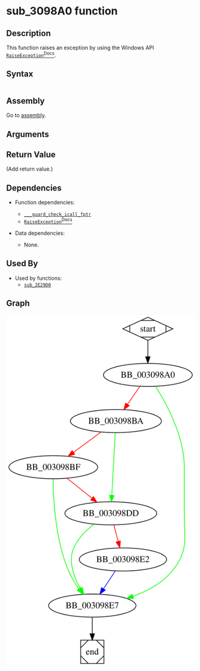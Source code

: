 # sub_3098A0 function

## Description

This function raises an exception by using the Windows API [`RaiseException`<sup>Docs</sup>](https://docs.microsoft.com/en-us/windows/win32/api/errhandlingapi/nf-errhandlingapi-raiseexception).

## Syntax

```c

```

## Assembly

Go to [assembly](../asm/sub_3098A0.asm).

## Arguments


## Return Value

(Add return value.)

## Dependencies

* Function dependencies:
  * [`___guard_check_icall_fptr`](___guard_check_icall_fptr.md)
  * [`RaiseException`<sup>Docs</sup>](https://docs.microsoft.com/en-us/windows/win32/api/errhandlingapi/nf-errhandlingapi-raiseexception)

* Data dependencies:
  * None.

## Used By

* Used by functions:
  * [`sub_2E29D0`](sub_2E29D0.md)

## Graph

![sub_3098A0 Graph](../svg/sub_3098A0.svg "sub_3098A0 Graph")

